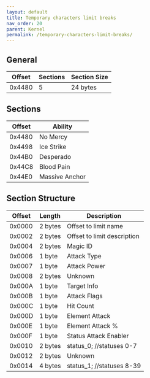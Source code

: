 ```yaml
---
layout: default
title: Temporary characters limit breaks
nav_order: 20
parent: Kernel
permalink: /temporary-characters-limit-breaks/
---
```


## General

| Offset | Sections | Section Size |
|--------|----------|--------------|
| 0x4480 | 5        | 24 bytes     |

## Sections

| Offset | Ability        |
|--------|----------------|
| 0x4480 | No Mercy       |
| 0x4498 | Ice Strike     |
| 0x44B0 | Desperado      |
| 0x44C8 | Blood Pain     |
| 0x44E0 | Massive Anchor |

## Section Structure

| Offset | Length  | Description                 |
|--------|---------|-----------------------------|
| 0x0000 | 2 bytes | Offset to limit name        |
| 0x0002 | 2 bytes | Offset to limit description |
| 0x0004 | 2 bytes | Magic ID                    |
| 0x0006 | 1 byte  | Attack Type                 |
| 0x0007 | 1 byte  | Attack Power                |
| 0x0008 | 2 bytes | Unknown                     |
| 0x000A | 1 byte  | Target Info                 |
| 0x000B | 1 byte  | Attack Flags                |
| 0x000C | 1 byte  | Hit Count                   |
| 0x000D | 1 byte  | Element Attack              |
| 0x000E | 1 byte  | Element Attack %            |
| 0x000F | 1 byte  | Status Attack Enabler       |
| 0x0010 | 2 bytes | status_0; //statuses 0-7    |
| 0x0012 | 2 bytes | Unknown                     |
| 0x0014 | 4 bytes | status_1; //statuses 8-39   |